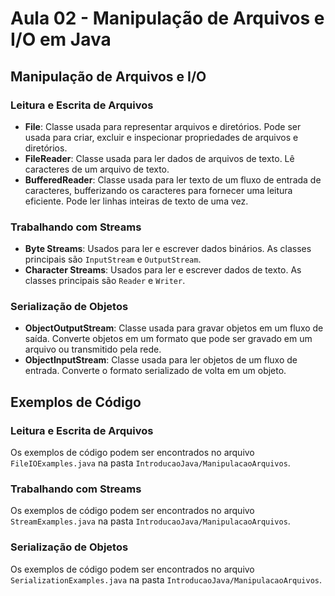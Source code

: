 # Aula 02 - Manipulação de Arquivos e I/O em Java

## Manipulação de Arquivos e I/O

### Leitura e Escrita de Arquivos
- **File**: Classe usada para representar arquivos e diretórios. Pode ser usada para criar, excluir e inspecionar propriedades de arquivos e diretórios.
- **FileReader**: Classe usada para ler dados de arquivos de texto. Lê caracteres de um arquivo de texto.
- **BufferedReader**: Classe usada para ler texto de um fluxo de entrada de caracteres, bufferizando os caracteres para fornecer uma leitura eficiente. Pode ler linhas inteiras de texto de uma vez.

### Trabalhando com Streams
- **Byte Streams**: Usados para ler e escrever dados binários. As classes principais são `InputStream` e `OutputStream`.
- **Character Streams**: Usados para ler e escrever dados de texto. As classes principais são `Reader` e `Writer`.

### Serialização de Objetos
- **ObjectOutputStream**: Classe usada para gravar objetos em um fluxo de saída. Converte objetos em um formato que pode ser gravado em um arquivo ou transmitido pela rede.
- **ObjectInputStream**: Classe usada para ler objetos de um fluxo de entrada. Converte o formato serializado de volta em um objeto.

## Exemplos de Código

### Leitura e Escrita de Arquivos
Os exemplos de código podem ser encontrados no arquivo `FileIOExamples.java` na pasta `IntroducaoJava/ManipulacaoArquivos`.

### Trabalhando com Streams
Os exemplos de código podem ser encontrados no arquivo `StreamExamples.java` na pasta `IntroducaoJava/ManipulacaoArquivos`.

### Serialização de Objetos
Os exemplos de código podem ser encontrados no arquivo `SerializationExamples.java` na pasta `IntroducaoJava/ManipulacaoArquivos`.
